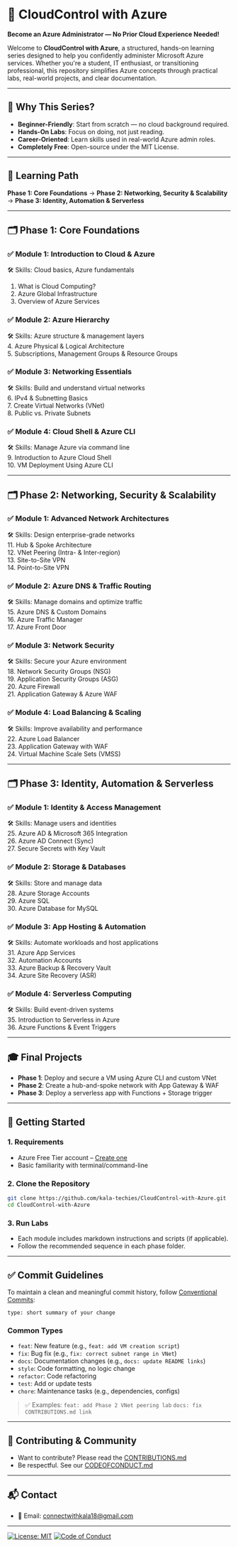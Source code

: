 # 🚀 CloudControl with Azure

**Become an Azure Administrator — No Prior Cloud Experience Needed!**

Welcome to **CloudControl with Azure**, a structured, hands-on learning series designed to help you confidently administer Microsoft Azure services. Whether you're a student, IT enthusiast, or transitioning professional, this repository simplifies Azure concepts through practical labs, real-world projects, and clear documentation.

---

## 🌟 Why This Series?

- **Beginner-Friendly**: Start from scratch — no cloud background required.
- **Hands-On Labs**: Focus on doing, not just reading.
- **Career-Oriented**: Learn skills used in real-world Azure admin roles.
- **Completely Free**: Open-source under the MIT License.

---

## 🧭 Learning Path

**Phase 1: Core Foundations** → **Phase 2: Networking, Security & Scalability** → **Phase 3: Identity, Automation & Serverless**

---

## 🗂️ Phase 1: Core Foundations

### ✅ Module 1: Introduction to Cloud & Azure
🛠️ Skills: Cloud basics, Azure fundamentals  
1. What is Cloud Computing?  
2. Azure Global Infrastructure  
3. Overview of Azure Services  

### ✅ Module 2: Azure Hierarchy
🛠️ Skills: Azure structure & management layers  
4. Azure Physical & Logical Architecture  
5. Subscriptions, Management Groups & Resource Groups  

### ✅ Module 3: Networking Essentials
🛠️ Skills: Build and understand virtual networks  
6. IPv4 & Subnetting Basics  
7. Create Virtual Networks (VNet)  
8. Public vs. Private Subnets  

### ✅ Module 4: Cloud Shell & Azure CLI
🛠️ Skills: Manage Azure via command line  
9. Introduction to Azure Cloud Shell  
10. VM Deployment Using Azure CLI  

---

## 🗂️ Phase 2: Networking, Security & Scalability

### ✅ Module 1: Advanced Network Architectures  
🛠️ Skills: Design enterprise-grade networks  
11. Hub & Spoke Architecture  
12. VNet Peering (Intra- & Inter-region)  
13. Site-to-Site VPN  
14. Point-to-Site VPN  

### ✅ Module 2: Azure DNS & Traffic Routing  
🛠️ Skills: Manage domains and optimize traffic  
15. Azure DNS & Custom Domains  
16. Azure Traffic Manager  
17. Azure Front Door  

### ✅ Module 3: Network Security  
🛠️ Skills: Secure your Azure environment  
18. Network Security Groups (NSG)  
19. Application Security Groups (ASG)  
20. Azure Firewall  
21. Application Gateway & Azure WAF  

### ✅ Module 4: Load Balancing & Scaling  
🛠️ Skills: Improve availability and performance  
22. Azure Load Balancer  
23. Application Gateway with WAF  
24. Virtual Machine Scale Sets (VMSS)  

---

## 🗂️ Phase 3: Identity, Automation & Serverless

### ✅ Module 1: Identity & Access Management  
🛠️ Skills: Manage users and identities  
25. Azure AD & Microsoft 365 Integration  
26. Azure AD Connect (Sync)  
27. Secure Secrets with Key Vault  

### ✅ Module 2: Storage & Databases  
🛠️ Skills: Store and manage data  
28. Azure Storage Accounts  
29. Azure SQL  
30. Azure Database for MySQL  

### ✅ Module 3: App Hosting & Automation  
🛠️ Skills: Automate workloads and host applications  
31. Azure App Services  
32. Automation Accounts  
33. Azure Backup & Recovery Vault  
34. Azure Site Recovery (ASR)  

### ✅ Module 4: Serverless Computing  
🛠️ Skills: Build event-driven systems  
35. Introduction to Serverless in Azure  
36. Azure Functions & Event Triggers  

---

## 🎓 Final Projects

- **Phase 1**: Deploy and secure a VM using Azure CLI and custom VNet  
- **Phase 2**: Create a hub-and-spoke network with App Gateway & WAF  
- **Phase 3**: Deploy a serverless app with Functions + Storage trigger  

---

## 🚀 Getting Started

### 1. Requirements

- Azure Free Tier account – [Create one](https://azure.microsoft.com/en-in/free/)
- Basic familiarity with terminal/command-line

### 2. Clone the Repository

```bash
git clone https://github.com/kala-techies/CloudControl-with-Azure.git
cd CloudControl-with-Azure
````

### 3. Run Labs

* Each module includes markdown instructions and scripts (if applicable).
* Follow the recommended sequence in each phase folder.

---

## ✅ Commit Guidelines

To maintain a clean and meaningful commit history, follow [Conventional Commits](https://www.conventionalcommits.org/):

```
type: short summary of your change
```

### Common Types

* `feat`: New feature (e.g., `feat: add VM creation script`)
* `fix`: Bug fix (e.g., `fix: correct subnet range in VNet`)
* `docs`: Documentation changes (e.g., `docs: update README links`)
* `style`: Code formatting, no logic change
* `refactor`: Code refactoring
* `test`: Add or update tests
* `chore`: Maintenance tasks (e.g., dependencies, configs)

> ✅ Examples:
> `feat: add Phase 2 VNet peering lab`
> `docs: fix CONTRIBUTIONS.md link`

---

## 🤝 Contributing & Community

* Want to contribute? Please read the [CONTRIBUTIONS.md](https://github.com/kala-techies/CloudControl-with-Azure/blob/main/CONTRIBUTIONS.md)
* Be respectful. See our [CODEOFCONDUCT.md](https://github.com/kala-techies/CloudControl-with-Azure/blob/main/CODEOFCONDUCT.md)

---

## 📬 Contact

* 📧 Email: [connectwithkala18@gmail.com](mailto:connectwithkala18@gmail.com)

---

[![License: MIT](https://img.shields.io/badge/License-MIT-yellow.svg)](LICENSE)
[![Code of Conduct](https://img.shields.io/badge/Contributor%20Covenant-2.1-4baaaa.svg)](https://github.com/kala-techies/CloudControl-with-Azure/blob/main/CODEOFCONDUCT.md)

```
